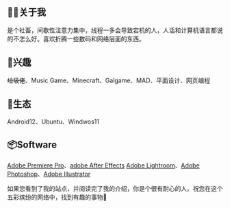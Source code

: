 ## 👨‍💻关于我
是个社畜，间歇性注意力集中，线程一多会导致宕机的人，人话和计算机语言都说的不怎么好。喜欢折腾一些数码和网络层面的东西。 
## 🔭兴趣
~~垃圾佬~~、Music Game、Minecraft、Galgame、MAD、平面设计、网页编程
## 🧬生态
Android12、Ubuntu、Windwos11
## 📦Software
<u>Adobe Premiere Pro</u>、<u>adobe After Effects</u>
<u>Adobe Lightroom</u>、<u>Adobe Photoshop</u>、<u>Adobe Illustrator</u>

如果您看到了我的站点，并阅读完了我的介绍，你是个很有耐心的人。祝您在这个五彩缤纷的网络中，找到有趣的事物🤗


  [1]: https://img.shields.io/badge/Windows%2011-00adef?style=flat-square&logo=windows&logoColor=ffffff
  [2]: https://img.shields.io/badge/Ubuntu%2020%2E04-dd4814?style=flat-square&logo=ubuntu&logoColor=ffffff
  [3]: https://img.shields.io/badge/Android%2012-3ddc84?style=flat-square&logo=android&logoColor=ffffff
  [4]: https://img.shields.io/badge/Adobe%20Premiere%20Pro-00005b?style=flat-square&logo=adobepremierepro
  [5]: https://img.shields.io/badge/Adobe%20After%20Effects-00005b?style=flat-square&logo=adobeaftereffects
  [6]: https://img.shields.io/badge/Adobe%20Lightroom-001e36?style=flat-square&logo=adobelightroom
  [7]: https://img.shields.io/badge/Adobe%20Photoshop-001730?style=flat-square&logo=adobephotoshop
  [8]: https://img.shields.io/badge/Adobe%20Illustrator-300000?style=flat-square&logo=adobeillustrator